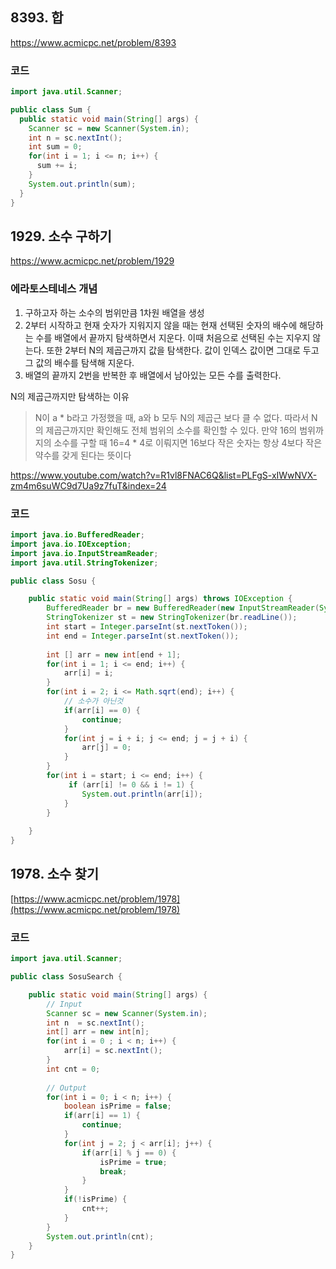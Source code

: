 ## 8393. 합
[https://www.acmicpc.net/problem/8393
](https://www.acmicpc.net/problem/8393)

### 코드

```java
import java.util.Scanner;

public class Sum {
  public static void main(String[] args) {
    Scanner sc = new Scanner(System.in);
    int n = sc.nextInt();
    int sum = 0;
    for(int i = 1; i <= n; i++) {
      sum += i;
    }
    System.out.println(sum);
  }
}

```

## 1929. 소수 구하기
https://www.acmicpc.net/problem/1929

### 에라토스테네스 개념
1. 구하고자 하는 소수의 범위만큼 1차원 배열을 생성
2. 2부터 시작하고 현재 숫자가 지워지지 않을 때는 현재 선택된 숫자의 배수에 해당하는 수를 배열에서 끝까지 탐색하면서 지운다. 이때 처음으로 선택된 수는 지우지 않는다.
또한 2부터 N의 제곱근까지 값을 탐색한다. 값이 인덱스 값이면 그대로 두고 그 값의 배수를 탐색해 지운다. 
3. 배열의 끝까지 2번을 반복한 후 배열에서 남아있는 모든 수를 출력한다.

N의 제곱근까지만 탐색하는 이유
>N이 a * b라고 가정했을 때, a와 b 모두 N의 제곱근 보다 클 수 없다. 따라서 N의 제곱근까지만 확인해도 전체 범위의 소수를 확인할 수 있다. 만약 16의 범위까지의
>소수를 구할 때 16=4 * 4로 이뤄지면 16보다 작은 숫자는 항상 4보다 작은 약수를 갖게 된다는 뜻이다

https://www.youtube.com/watch?v=R1vl8FNAC6Q&list=PLFgS-xIWwNVX-zm4m6suWC9d7Ua9z7fuT&index=24

### 코드

```java
import java.io.BufferedReader;
import java.io.IOException;
import java.io.InputStreamReader;
import java.util.StringTokenizer;

public class Sosu {

	public static void main(String[] args) throws IOException {
		BufferedReader br = new BufferedReader(new InputStreamReader(System.in));
		StringTokenizer st = new StringTokenizer(br.readLine());
		int start = Integer.parseInt(st.nextToken());
		int end = Integer.parseInt(st.nextToken());
		
		int [] arr = new int[end + 1];
		for(int i = 1; i <= end; i++) {
			arr[i] = i;
		}
		for(int i = 2; i <= Math.sqrt(end); i++) {
			// 소수가 아닌것 
			if(arr[i] == 0) {
				continue;
			}
			for(int j = i + i; j <= end; j = j + i) {
				arr[j] = 0;
			}
		}
		for(int i = start; i <= end; i++) {
			 if (arr[i] != 0 && i != 1) {
				System.out.println(arr[i]);
			}
		}
		
	}
}
```

## 1978. 소수 찾기
[https://www.acmicpc.net/problem/1978](https://www.acmicpc.net/problem/1978)

### 코드

```java
import java.util.Scanner;

public class SosuSearch {

	public static void main(String[] args) {
		// Input
		Scanner sc = new Scanner(System.in);
		int n  = sc.nextInt();
		int[] arr = new int[n];
		for(int i = 0 ; i < n; i++) {
			arr[i] = sc.nextInt();
		}
		int cnt = 0;
		
		// Output
		for(int i = 0; i < n; i++) {
			boolean isPrime = false;
			if(arr[i] == 1) {
				continue;
			}
			for(int j = 2; j < arr[i]; j++) {
				if(arr[i] % j == 0) {
					isPrime = true;
					break;
				}
			}
			if(!isPrime) {
				cnt++;
			}
		}
		System.out.println(cnt);
	}
}
```
